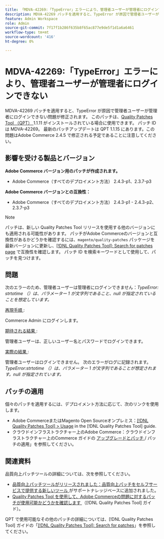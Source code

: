 ```yaml
---
title: 「MDVA-42269:「TypeError」エラーにより、管理者ユーザーが管理者にログインできない」
description: MDVA-42269 パッチを適用すると、TypeError が原因で管理者ユーザーが管理者にログインできない問題が修正されます。 このパッチは、[Quality Patches Tool （QPT） ] （https://experienceleague.adobe.com/ja/docs/commerce-knowledge-base/kb/announcements/commerce-announcements/magento-quality-patches-released-new-tool-to-self-serve-quality-patches） 1.1.11 がインストールされている場合に利用できます。  パッチ ID は MDVA-42269。  最新のパッチアップデートは QPT 1.1.15 にあります。この問題はAdobe Commerce 2.4.5 で修正される予定であることに注意してください。
feature: Admin Workspace
role: Admin
source-git-commit: 7f17f1b286f635b8f65ac877e9de5f1d1a6a6461
workflow-type: tm+mt
source-wordcount: '416'
ht-degree: 0%

---
```


# MDVA-42269:「TypeError」エラーにより、管理者ユーザーが管理者にログインできない

MDVA-42269 パッチを適用すると、TypeError が原因で管理者ユーザーが管理者にログインできない問題が修正されます。 このパッチは、[Quality Patches Tool （QPT） ](https://experienceleague.adobe.com/ja/docs/commerce-knowledge-base/kb/announcements/commerce-announcements/magento-quality-patches-released-new-tool-to-self-serve-quality-patches)1.1.11 がインストールされている場合に使用できます。  パッチ ID は MDVA-42269。  最新のパッチアップデートは QPT 1.1.15 にあります。この問題はAdobe Commerce 2.4.5 で修正される予定であることに注意してください。

## 影響を受ける製品とバージョン

**Adobe Commerce バージョン用のパッチが作成されます。**

* Adobe Commerce（すべてのデプロイメント方法） 2.4.3-p1、2.3.7-p3

**Adobe Commerce バージョンとの互換性：**

* Adobe Commerce（すべてのデプロイメント方法） 2.4.3-p1 - 2.4.3-p2、2.3.7-p3

>[!NOTE]
>
>パッチは、新しい Quality Patches Tool リリースを使用する他のバージョンにも適用される可能性があります。 パッチがAdobe Commerceのバージョンと互換性があるかどうかを確認するには、`magento/quality-patches` パッケージを最新バージョンに更新し、[[!DNL Quality Patches Tool]: Search for patches page](https://experienceleague.adobe.com/ja/docs/commerce-knowledge-base/kb/announcements/commerce-announcements/magento-quality-patches-released-new-tool-to-self-serve-quality-patches) で互換性を確認します。 パッチ ID を検索キーワードとして使用して、パッチを見つけます。

## 問題

次のエラーのため、管理者ユーザーは管理者にログインできません：*TypeError: strtotime （）は、パラメーター 1 が文字列であること、null が指定されていることを想定しています。*

<u> 再現手順 </u>:

Commerce Admin にログインします。

<u> 期待される結果 </u>:

管理者ユーザーは、正しいユーザー名とパスワードでログインできます。

<u> 実際の結果 </u>:

管理者ユーザーはログインできません。 次のエラーがログに記録されます。*TypeError:strtotime （）は、パラメーター 1 が文字列であることが想定されます。null が指定されています。*

## パッチの適用

個々のパッチを適用するには、デプロイメント方法に応じて、次のリンクを使用します。

* Adobe CommerceまたはMagento Open Sourceオンプレミス：[[!DNL Quality Patches Tool] > Usage](/help/tools/quality-patches-tool/usage.md) in the [!DNL Quality Patches Tool] guide.
* クラウドインフラストラクチャー上のAdobe Commerce：クラウドインフラストラクチャー上のCommerce ガイドの [ アップグレードとパッチ ](https://experienceleague.adobe.com/docs/commerce-cloud-service/user-guide/develop/upgrade/apply-patches.html?lang=ja)/ パッチの適用」を参照してください。

## 関連資料

品質向上パッチツールの詳細については、次を参照してください。

* [ 品質向上パッチツールがリリースされました：品質向上パッチをセルフサービスで提供する新しいツール ](https://experienceleague.adobe.com/ja/docs/commerce-knowledge-base/kb/announcements/commerce-announcements/magento-quality-patches-released-new-tool-to-self-serve-quality-patches) がサポートナレッジベースに追加されました。
* [Quality Patches Tool を使用して、Adobe Commerceの問題に対するパッチが使用可能かどうかを確認します ](/help/tools/quality-patches-tool/patches-available-in-qpt/check-patch-for-magento-issue-with-magento-quality-patches.md) （[!DNL Quality Patches Tool] ガイド）。

QPT で使用可能なその他のパッチの詳細については、[!DNL Quality Patches Tool] ガイドの「[[!DNL Quality Patches Tool]: Search for patches](https://experienceleague.adobe.com/tools/commerce-quality-patches/index.html?lang=ja)」を参照してください。
